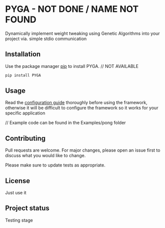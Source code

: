 # PYGA - NOT DONE / NAME NOT FOUND
Dynamically implement weight tweaking using Genetic Algorithms 
into your project via. simple stdio communication

## Installation

Use the package manager [pip](https://pip.pypa.io/en/stable/) to install PYGA. // NOT AVAILABLE

```bash
pip install PYGA 
```

## Usage

Read the [configuration guide](configuration_guide.md) thoroughly before using the framework, otherwise it will be
difficult to configure the framework so it works for your specific application



// Example code can be found in the Examples/pong folder

## Contributing
Pull requests are welcome. For major changes, please open an issue first to discuss what you would like to change.

Please make sure to update tests as appropriate.

## License
Just use it

## Project status
Testing stage
